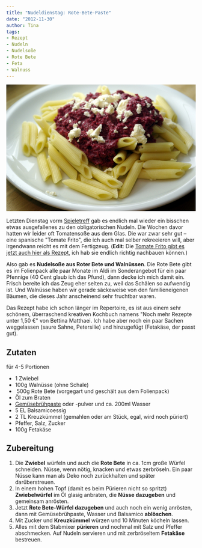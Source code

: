 ```yaml
---
title: "Nudeldienstag: Rote-Bete-Paste"
date: "2012-11-30" 
author: Tina
tags:
- Rezept
- Nudeln
- Nudelsoße
- Rote Bete
- Feta
- Walnuss
---
```


![Pasta mit roter Bete](images/pasta_mit_roter_bete.jpg)

Letzten Dienstag vorm [Spieletreff](http://www.spieletreff-neuwied.de "Die Homepage unseres Spieletreffs") gab es endlich mal wieder ein bisschen etwas ausgefallenes zu den obligatorischen Nudeln. Die Wochen davor hatten wir leider oft Tomatensoße aus dem Glas. Die war zwar sehr gut – eine spanische "Tomate Frito", die ich auch mal selber rekreeieren will, aber irgendwann reicht es mit dem Fertigzeug. (**Edit**: Die [Tomate Frito gibt es jetzt auch hier als Rezept](/posts/2013/03/nudeldienstag-tomate-frito/), ich hab sie endlich richtig nachbauen können.)

Also gab es **Nudelsoße aus Roter Bete und Walnüssen**. Die Rote Bete gibt es im Folienpack alle paar Monate im Aldi im Sonderangebot für ein paar Pfennige (40 Cent glaub ich das Pfund), dann decke ich mich damit ein. Frisch bereite ich das Zeug eher selten zu, weil das Schälen so aufwendig ist. Und Walnüsse haben wir gerade säckeweise von den familieneigenen Bäumen, die dieses Jahr anscheinend sehr fruchtbar waren.

Das Rezept habe ich schon länger im Repertoire, es ist aus einem sehr schönem, überraschend kreativen Kochbuch namens "Noch mehr Rezepte unter 1,50 €" von Bettina Matthaei. Ich habe aber noch ein paar Sachen weggelassen (saure Sahne, Petersilie) und hinzugefügt (Fetakäse, der passt gut).

## Zutaten

für 4-5 Portionen

- 1 Zwiebel
- 100g Walnüsse (ohne Schale)
-  500g Rote Bete (vorgegart und geschält aus dem Folienpack)
- Öl zum Braten
- [Gemüsebrühpaste](/posts/2012/10/gemusebruhe-paste-eingemachtes-suppengewurz-und-inoffizieller-dreckwegtag/) oder -pulver und ca. 200ml Wasser
- 5 EL Balsamicoessig
- 2 TL Kreuzkümmel (gemahlen oder am Stück, egal, wird noch püriert)
- Pfeffer, Salz, Zucker
- 100g Fetakäse

## Zubereitung

1. Die **Zwiebel** würfeln und auch die **Rote Bete** in ca. 1cm große Würfel schneiden. Nüsse, wenn nötig, knacken und etwas zerbröseln. Ein paar Nüsse kann man als Deko noch zurückhalten und später darüberstreuen.
2. In einem hohen Topf (damit es beim Pürieren nicht so spritzt) **Zwiebelwürfel** im Öl glasig anbraten, die **Nüsse dazugeben** und gemeinsam anrösten.
3. Jetzt **Rote Bete-Würfel dazugeben** und auch noch ein wenig anrösten, dann mit Gemüsebrühpaste, Wasser und Balsamico **ablöschen**.
4. Mit Zucker und **Kreuzkümmel** würzen und 10 Minuten köcheln lassen.
5. Alles mit dem Stabmixer **pürieren** und nochmal mit Salz und Pfeffer abschmecken. Auf Nudeln servieren und mit zerbröseltem **Fetakäse** bestreuen.

